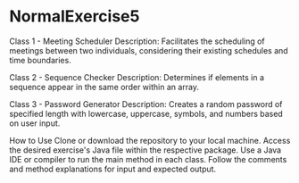 ﻿# NormalExercise5
 
Class 1 - Meeting Scheduler
Description: Facilitates the scheduling of meetings between two individuals, considering their existing schedules and time boundaries.

Class 2 - Sequence Checker
Description: Determines if elements in a sequence appear in the same order within an array.

Class 3 - Password Generator
Description: Creates a random password of specified length with lowercase, uppercase, symbols, and numbers based on user input.

How to Use
Clone or download the repository to your local machine.
Access the desired exercise's Java file within the respective package.
Use a Java IDE or compiler to run the main method in each class.
Follow the comments and method explanations for input and expected output.
